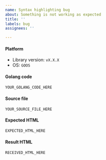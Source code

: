 ```yaml
---
name: Syntax highlighting bug
about: Something is not working as expected
title: ''
labels: bug
assignees: ''

---
```


#### Platform
- Library version: `vX.X.X` <!-- tag or commit hash -->
- OS: `GOOS` <!-- go env GOOS -->


#### Golang code
```go
YOUR_GOLANG_CODE_HERE
```

#### Source file
```
YOUR_SOURCE_FILE_HERE
```

#### Expected HTML
```html
EXPECTED_HTML_HERE
```

#### Result HTML
```html
RECEIVED_HTML_HERE
```
